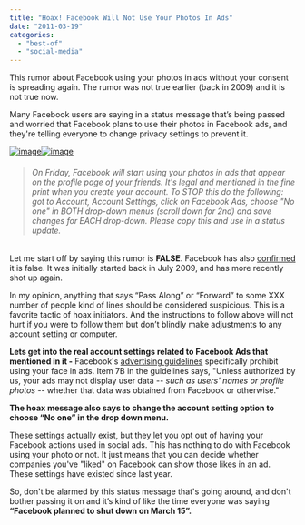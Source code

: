 ```yaml
---
title: "Hoax! Facebook Will Not Use Your Photos In Ads"
date: "2011-03-19"
categories: 
  - "best-of"
  - "social-media"
---
```


This rumor about Facebook using your photos in ads without your consent is spreading again. The rumor was not true earlier (back in 2009) and it is not true now.

Many Facebook users are saying in a status message that’s being passed and worried that Facebook plans to use their photos in Facebook ads, and they're telling everyone to change privacy settings to prevent it.

[![image](images/image%5B7%5D.png "image")![image](http://lh6.ggpht.com/_40bmzDo_mBs/TYSJZZ-sEjI/AAAAAAAAB4I/gumCmoWF0Lw/image_thumb%5B3%5D.png?imgmax=800 "image")](http://lh3.ggpht.com/_40bmzDo_mBs/TYSJTwHXguI/AAAAAAAAB38/A4rngMI2wwg/s1600-h/image%5B3%5D.png)

> ###### _On Friday, Facebook will start using your photos in ads that appear on the profile page of your friends. It's legal and mentioned in the fine print when you create your account. To STOP this do the following: got to Account, Account Settings, click on Facebook Ads, choose "No one" in BOTH drop-down menus (scroll down for 2nd) and save changes for EACH drop-down. Please copy this and use in a status update._

Let me start off by saying this rumor is **FALSE**. Facebook has also [confirmed](https://www.facebook.com/blog.php?post=110636457130) it is false. It was initially started back in July 2009, and has more recently shot up again.

In my opinion, anything that says “Pass Along” or “Forward” to some XXX number of people kind of lines should be considered suspicious. This is a favorite tactic of hoax initiators. And the instructions to follow above will not hurt if you were to follow them but don’t blindly make adjustments to any account setting or computer.

**Lets get into the real account settings related to Facebook Ads that mentioned in it -** Facebook's [advertising guidelines](http://www.facebook.com/ad_guidelines.php) specifically prohibit using your face in ads. Item 7B in the guidelines says, "Unless authorized by us, your ads may not display user data -- _such as users' names or profile photos_ -- whether that data was obtained from Facebook or otherwise."

**The hoax message also says to change the account setting option to choose “No one” in the drop down menu.**

These settings actually exist, but they let you opt out of having your Facebook actions used in social ads. This has nothing to do with Facebook using your photo or not. It just means that you can decide whether companies you've "liked" on Facebook can show those likes in an ad. These settings have existed since last year.

So, don't be alarmed by this status message that's going around, and don't bother passing it on and it’s kind of like the time everyone was saying **“Facebook planned to shut down on March 15”.**
